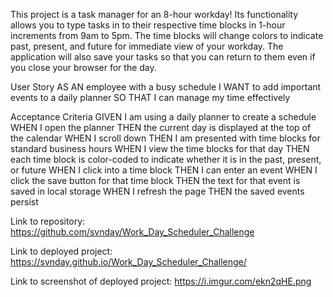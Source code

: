 This project is a task manager for an 8-hour workday! Its functionality allows you to type tasks in to their respective time blocks in 1-hour increments from 9am to 5pm. The time blocks will change colors to indicate past, present, and future for immediate view of your workday. The application will also save your tasks so that you can return to them even if you close your browser for the day.


User Story
AS AN employee with a busy schedule
I WANT to add important events to a daily planner
SO THAT I can manage my time effectively



Acceptance Criteria
GIVEN I am using a daily planner to create a schedule
WHEN I open the planner
THEN the current day is displayed at the top of the calendar
WHEN I scroll down
THEN I am presented with time blocks for standard business hours
WHEN I view the time blocks for that day
THEN each time block is color-coded to indicate whether it is in the past, present, or future
WHEN I click into a time block
THEN I can enter an event
WHEN I click the save button for that time block
THEN the text for that event is saved in local storage
WHEN I refresh the page
THEN the saved events persist


Link to repository: https://github.com/svnday/Work_Day_Scheduler_Challenge

Link to deployed project: https://svnday.github.io/Work_Day_Scheduler_Challenge/

Link to screenshot of deployed project: https://i.imgur.com/ekn2qHE.png

